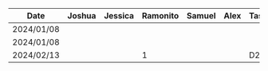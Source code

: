 | Date       | Joshua | Jessica | Ramonito | Samuel | Alex | Task |
| ---------- | ------ | ------- | -------- | ------ | ---- | ---- |
| 2024/01/08 |        |         |          |        |      |      |
| 2024/01/08 |        |         |          |        |      |      |
| 2024/02/13 |        |         | 1        |        |      | D2   |
